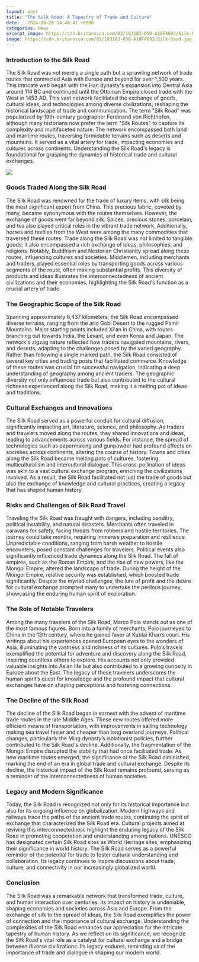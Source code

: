 ```yaml
---
layout: post
title: "The Silk Road: A Tapestry of Trade and Culture"
date:   2024-08-28 14:46:41 +0000
categories: News
excerpt_image: https://cdn.britannica.com/83/193183-050-A10F4603/Silk-Road.jpg
image: https://cdn.britannica.com/83/193183-050-A10F4603/Silk-Road.jpg
---
```


### Introduction to the Silk Road
The Silk Road was not merely a single path but a sprawling network of trade routes that connected Asia with Europe and beyond for over 1,500 years. This intricate web began with the Han dynasty's expansion into Central Asia around 114 BC and continued until the Ottoman Empire closed trade with the West in 1453 AD. This vast network facilitated the exchange of goods, cultural ideas, and technologies among diverse civilizations, reshaping the historical landscape of trade and communication.
The term "Silk Road" was popularized by 19th-century geographer Ferdinand von Richthofen, although many historians now prefer the term "Silk Routes" to capture its complexity and multifaceted nature. The network encompassed both land and maritime routes, traversing formidable terrains such as deserts and mountains. It served as a vital artery for trade, impacting economies and cultures across continents. Understanding the Silk Road's legacy is foundational for grasping the dynamics of historical trade and cultural exchanges.

![](https://cdn.britannica.com/83/193183-050-A10F4603/Silk-Road.jpg)
### Goods Traded Along the Silk Road
The Silk Road was renowned for the trade of luxury items, with silk being the most significant export from China. This precious fabric, coveted by many, became synonymous with the routes themselves. However, the exchange of goods went far beyond silk. Spices, precious stones, porcelain, and tea also played critical roles in the vibrant trade network. Additionally, horses and textiles from the West were among the many commodities that traversed these routes.
Trade along the Silk Road was not limited to tangible goods; it also encompassed a rich exchange of ideas, philosophies, and religions. Notably, Buddhism and Nestorian Christianity spread along these routes, influencing cultures and societies. Middlemen, including merchants and traders, played essential roles by transporting goods across various segments of the route, often making substantial profits. This diversity of products and ideas illustrates the interconnectedness of ancient civilizations and their economies, highlighting the Silk Road's function as a crucial artery of trade.
### The Geographic Scope of the Silk Road
Spanning approximately 6,437 kilometers, the Silk Road encompassed diverse terrains, ranging from the arid Gobi Desert to the rugged Pamir Mountains. Major starting points included Xi'an in China, with routes branching out towards India, the Levant, and even Korea and Japan. The network's zigzag nature reflected how traders navigated mountains, rivers, and deserts, adapting to the challenges posed by the varied geography.
Rather than following a single marked path, the Silk Road consisted of several key cities and trading posts that facilitated commerce. Knowledge of these routes was crucial for successful navigation, indicating a deep understanding of geography among ancient traders. The geographic diversity not only influenced trade but also contributed to the cultural richness experienced along the Silk Road, making it a melting pot of ideas and traditions.
### Cultural Exchanges and Innovations
The Silk Road served as a powerful conduit for cultural diffusion, significantly impacting art, literature, science, and philosophy. As traders and travelers moved along the routes, they shared innovations and ideas, leading to advancements across various fields. For instance, the spread of technologies such as papermaking and gunpowder had profound effects on societies across continents, altering the course of history.
Towns and cities along the Silk Road became melting pots of cultures, fostering multiculturalism and intercultural dialogue. This cross-pollination of ideas was akin to a vast cultural exchange program, enriching the civilizations involved. As a result, the Silk Road facilitated not just the trade of goods but also the exchange of knowledge and cultural practices, creating a legacy that has shaped human history.
### Risks and Challenges of Silk Road Travel
Traveling the Silk Road was fraught with dangers, including banditry, political instability, and natural disasters. Merchants often traveled in caravans for safety, facing threats from robbers and hostile territories. The journey could take months, requiring immense preparation and resilience. Unpredictable conditions, ranging from harsh weather to hostile encounters, posed constant challenges for travelers.
Political events also significantly influenced trade dynamics along the Silk Road. The fall of empires, such as the Roman Empire, and the rise of new powers, like the Mongol Empire, altered the landscape of trade. During the height of the Mongol Empire, relative security was established, which boosted trade significantly. Despite the myriad challenges, the lure of profit and the desire for cultural exchange prompted many to undertake the perilous journey, showcasing the enduring human spirit of exploration.
### The Role of Notable Travelers
Among the many travelers of the Silk Road, Marco Polo stands out as one of the most famous figures. Born into a family of merchants, Polo journeyed to China in the 13th century, where he gained favor at Kublai Khan’s court. His writings about his experiences opened European eyes to the wonders of Asia, illuminating the vastness and richness of its cultures.
Polo’s travels exemplified the potential for adventure and discovery along the Silk Road, inspiring countless others to explore. His accounts not only provided valuable insights into Asian life but also contributed to a growing curiosity in Europe about the East. The legacy of these travelers underscores the human spirit’s quest for knowledge and the profound impact that cultural exchanges have on shaping perceptions and fostering connections.
### The Decline of the Silk Road
The decline of the Silk Road began in earnest with the advent of maritime trade routes in the late Middle Ages. These new routes offered more efficient means of transportation, with improvements in sailing technology making sea travel faster and cheaper than long overland journeys. Political changes, particularly the Ming dynasty’s isolationist policies, further contributed to the Silk Road's decline.
Additionally, the fragmentation of the Mongol Empire disrupted the stability that had once facilitated trade. As new maritime routes emerged, the significance of the Silk Road diminished, marking the end of an era in global trade and cultural exchange. Despite its decline, the historical impact of the Silk Road remains profound, serving as a reminder of the interconnectedness of human societies.
### Legacy and Modern Significance
Today, the Silk Road is recognized not only for its historical importance but also for its ongoing influence on globalization. Modern highways and railways trace the paths of the ancient trade routes, continuing the spirit of exchange that characterized the Silk Road era. Cultural projects aimed at reviving this interconnectedness highlight the enduring legacy of the Silk Road in promoting cooperation and understanding among nations.
UNESCO has designated certain Silk Road sites as World Heritage sites, emphasizing their significance in world history. The Silk Road serves as a powerful reminder of the potential for trade to foster cultural understanding and collaboration. Its legacy continues to inspire discussions about trade, culture, and connectivity in our increasingly globalized world.
### Conclusion
The Silk Road was a remarkable network that transformed trade, culture, and human interaction over centuries. Its impact on history is undeniable, shaping economies and societies across Asia and Europe. From the exchange of silk to the spread of ideas, the Silk Road exemplifies the power of connection and the importance of cultural exchange.
Understanding the complexities of the Silk Road enhances our appreciation for the intricate tapestry of human history. As we reflect on its significance, we recognize the Silk Road's vital role as a catalyst for cultural exchange and a bridge between diverse civilizations. Its legacy endures, reminding us of the importance of trade and dialogue in shaping our modern world.